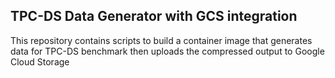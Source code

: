 ## TPC-DS Data Generator with GCS integration

This repository contains scripts to build a container image that generates data for TPC-DS benchmark
then uploads the compressed output to Google Cloud Storage
